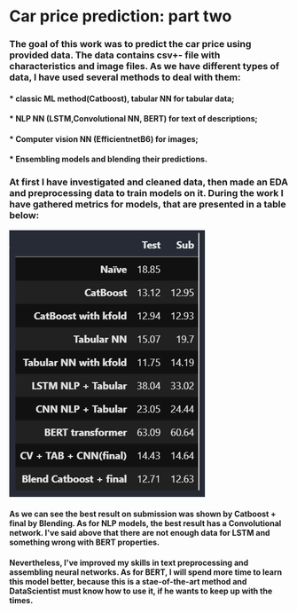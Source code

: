 # Car price prediction: part two

### The goal of this work was to predict the car price using provided data. The data contains csv+- file with characteristics and image files. As we have different types of data, I have used several methods to deal with them:
#### * classic ML method(Catboost), tabular NN for tabular data;
#### * NLP NN (LSTM,Convolutional NN, BERT) for text of descriptions;
#### * Computer vision NN (EfficientnetB6) for images;
#### * Ensembling models and blending their predictions.

### At first I have investigated and cleaned data, then made an EDA and preprocessing data to train models on it. During the work I have gathered metrics for models, that are presented in a table below:
![Getting Started](mape.jpg)

#### As we can see the best result on submission was shown by Catboost + final by Blending. As for NLP models, the best result has a Convolutional network. I've said above that there are not enough data for LSTM and something wrong with BERT properties.
#### Nevertheless, I've improved my skills in text preprocessing and assembling neural networks. As for BERT, I will spend more time to learn this model better, because this is a stae-of-the-art method and DataScientist must know how to use it, if he wants to keep up with the times.     

